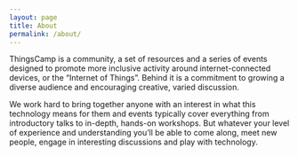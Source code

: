```yaml
---
layout: page
title: About
permalink: /about/
---
```


ThingsCamp is a community, a set of resources and a series of events designed to promote more inclusive activity around internet-connected devices, or the “Internet of Things”. Behind it is a commitment to growing a diverse audience and encouraging creative, varied discussion.

We work hard to bring together anyone with an interest in what this technology means for them and events typically cover everything from introductory talks to in-depth, hands-on workshops. But whatever your level of experience and understanding you’ll be able to come along, meet new people, engage in interesting discussions and play with technology.